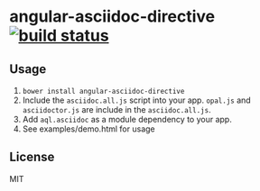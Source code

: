 # angular-asciidoc-directive [![build status](https://api.travis-ci.org/anthonny/angular-asciidoc-directive.png)](https://travis-ci.org/anthonny/angular-asciidoc-directive)

## Usage
1. `bower install angular-asciidoc-directive`
2. Include the `asciidoc.all.js` script into your app. `opal.js` and `asciidoctor.js` are include in the `asciidoc.all.js`.
3. Add `aql.asciidoc` as a module dependency to your app.
4. See examples/demo.html for usage

## License
MIT
